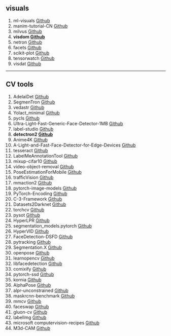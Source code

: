 ## visuals
1. ml-visuals [Github](https://github.com/dair-ai/ml-visuals)
2. manim-tutorial-CN [Github](https://github.com/cai-hust/manim-tutorial-CN)
3. milvus [Github](https://github.com/milvus-io/milvus)
4. **visdom [Github](https://github.com/facebookresearch/visdom)**
5. netron [Github](https://github.com/lutzroeder/netron)
6. facets [Github](https://github.com/PAIR-code/facets)
7. scikit-plot [Github](https://github.com/reiinakano/scikit-plot)
8. tensorwatch [Github](https://github.com/microsoft/tensorwatch)
9. visdat [Github](https://github.com/ropensci/visdat)

---

## CV tools
1. AdelaiDet [Github](https://github.com/aim-uofa/AdelaiDet)
2. SegmenTron [Github](https://github.com/LikeLy-Journey/SegmenTron)
3. vedastr [Github](https://github.com/Media-Smart/vedastr)
4. Yolact_minimal [Github](https://github.com/feiyuhuahuo/Yolact_minimal)
5. pycls [Github](https://github.com/facebookresearch/pycls)
6. Ultra-Light-Fast-Generic-Face-Detector-1MB [Github](https://github.com/Linzaer/Ultra-Light-Fast-Generic-Face-Detector-1MB)
7. label-studio [Github](https://github.com/heartexlabs/label-studio)
8. **detectron2 [Github](https://github.com/facebookresearch/detectron2)**
9. Anime4K [Github](https://github.com/bloc97/Anime4K)
10. A-Light-and-Fast-Face-Detector-for-Edge-Devices [Github](https://github.com/YonghaoHe/A-Light-and-Fast-Face-Detector-for-Edge-Devices)
11. tesseract [Github](https://github.com/tesseract-ocr/tesseract)
12. LabelMeAnnotationTool [Github](https://github.com/CSAILVision/LabelMeAnnotationTool)
13. mixup-cifar10 [Github](https://github.com/facebookresearch/mixup-cifar10)
14. video-object-removal [Github](https://github.com/zllrunning/video-object-removal)
15. PoseEstimationForMobile [Github](https://github.com/edvardHua/PoseEstimationForMobile)
16. trafficVision [Github](https://github.com/srohit0/trafficVision)
17. mmaction2 [Github](https://github.com/open-mmlab/mmaction2)
18. pytorch-image-models [Github](https://github.com/rwightman/pytorch-image-models)
19. PyTorch-Encoding [Github](https://github.com/zhanghang1989/PyTorch-Encoding)
20. C-3-Framework [Github](https://github.com/gjy3035/C-3-Framework)
21. Datasets2Darknet [Github](https://github.com/angeligareta/Datasets2Darknet)
22. torchcv [Github](https://github.com/donnyyou/torchcv)
23. pysot [Github](https://github.com/STVIR/pysot)
24. HyperLPR [Github](https://github.com/zeusees/HyperLPR)
25. segmentation_models.pytorch [Github](https://github.com/qubvel/segmentation_models.pytorch)
26. HyperVID [Github](https://github.com/zeusees/HyperVID)
27. FaceDetection-DSFD [Github](https://github.com/Tencent/FaceDetection-DSFD)
28. pytracking [Github](https://github.com/visionml/pytracking)
29. Segmentation.X [Github](https://github.com/wutianyiRosun/Segmentation.X)
30. openpose [Github](https://github.com/CMU-Perceptual-Computing-Lab/openpose)
31. learnopencv [Github](https://github.com/spmallick/learnopencv)
32. libfacedetection [Github](https://github.com/ShiqiYu/libfacedetection)
33. comixify [Github](https://github.com/maciej3031/comixify)
34. pytorch-ssd [Github](https://github.com/qfgaohao/pytorch-ssd)
36. kornia [Github](https://github.com/kornia/kornia)
37. AlphaPose [Github](https://github.com/MVIG-SJTU/AlphaPose)
38. alpr-unconstrained [Github](https://github.com/sergiomsilva/alpr-unconstrained)
39. maskrcnn-benchmark [Github](https://github.com/facebookresearch/maskrcnn-benchmark)
40. mmcv [Github](https://github.com/open-mmlab/mmcv)
41. faceswap [Github](https://github.com/deepfakes/faceswap)
42. gluon-cv [Github](https://github.com/dmlc/gluon-cv)
43. labelImg [Github](https://github.com/tzutalin/labelImg)
44. microsoft computervision-recipes [Github](https://github.com/microsoft/computervision-recipes)
45. M3d-CAM [Github](https://github.com/MECLabTUDA/M3d-Cam)